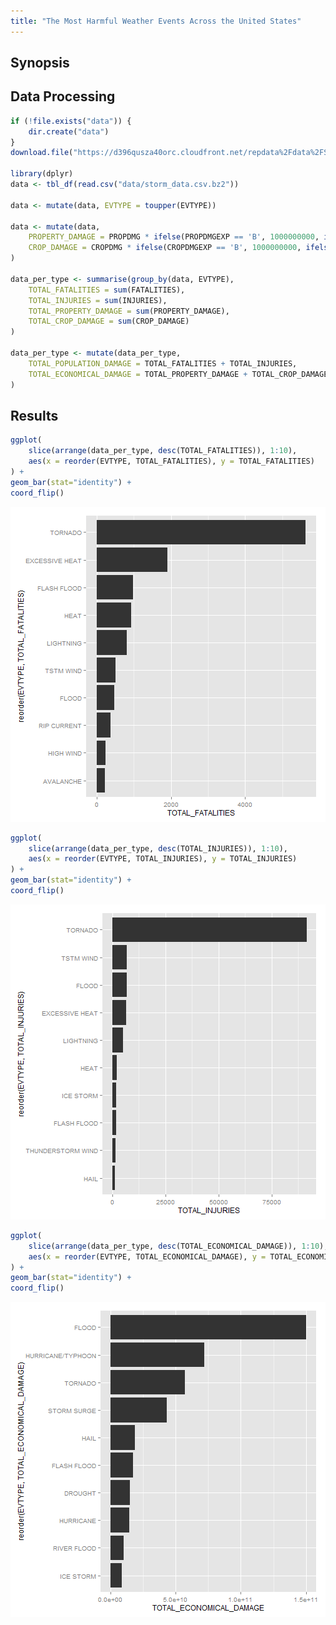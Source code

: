 ```yaml
---
title: "The Most Harmful Weather Events Across the United States"
---
```


## Synopsis

## Data Processing


```r
if (!file.exists("data")) {
	dir.create("data")
}
download.file("https://d396qusza40orc.cloudfront.net/repdata%2Fdata%2FStormData.csv.bz2", dest = "data/storm_data.csv.bz2")

library(dplyr)
data <- tbl_df(read.csv("data/storm_data.csv.bz2"))

data <- mutate(data, EVTYPE = toupper(EVTYPE))

data <- mutate(data, 
	PROPERTY_DAMAGE = PROPDMG * ifelse(PROPDMGEXP == 'B', 1000000000, ifelse(PROPDMGEXP == 'M', 1000000, ifelse(PROPDMGEXP == 'K', 1000, 1))), 
	CROP_DAMAGE = CROPDMG * ifelse(CROPDMGEXP == 'B', 1000000000, ifelse(CROPDMGEXP == 'M', 1000000, ifelse(CROPDMGEXP == 'K', 1000, 1)))
)

data_per_type <- summarise(group_by(data, EVTYPE), 
	TOTAL_FATALITIES = sum(FATALITIES), 
	TOTAL_INJURIES = sum(INJURIES),
	TOTAL_PROPERTY_DAMAGE = sum(PROPERTY_DAMAGE),
	TOTAL_CROP_DAMAGE = sum(CROP_DAMAGE)
)

data_per_type <- mutate(data_per_type,
	TOTAL_POPULATION_DAMAGE = TOTAL_FATALITIES + TOTAL_INJURIES,
	TOTAL_ECONOMICAL_DAMAGE = TOTAL_PROPERTY_DAMAGE + TOTAL_CROP_DAMAGE
)
```

## Results


```r
ggplot(
	slice(arrange(data_per_type, desc(TOTAL_FATALITIES)), 1:10), 
	aes(x = reorder(EVTYPE, TOTAL_FATALITIES), y = TOTAL_FATALITIES)
) + 
geom_bar(stat="identity") + 
coord_flip()
```

![plot of chunk unnamed-chunk-2](figure/unnamed-chunk-2-1.png) 

```r
ggplot(
	slice(arrange(data_per_type, desc(TOTAL_INJURIES)), 1:10), 
	aes(x = reorder(EVTYPE, TOTAL_INJURIES), y = TOTAL_INJURIES)
) + 
geom_bar(stat="identity") + 
coord_flip()
```

![plot of chunk unnamed-chunk-2](figure/unnamed-chunk-2-2.png) 

```r
ggplot(
	slice(arrange(data_per_type, desc(TOTAL_ECONOMICAL_DAMAGE)), 1:10), 
	aes(x = reorder(EVTYPE, TOTAL_ECONOMICAL_DAMAGE), y = TOTAL_ECONOMICAL_DAMAGE)
) + 
geom_bar(stat="identity") + 
coord_flip()
```

![plot of chunk unnamed-chunk-2](figure/unnamed-chunk-2-3.png) 
